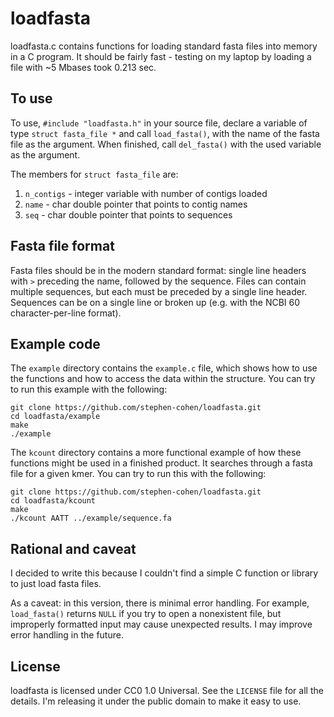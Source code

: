 # loadfasta

loadfasta.c contains functions for loading standard fasta files into memory in
a C program. It should be fairly fast - testing on my laptop by loading a file
with ~5 Mbases took 0.213 sec.

## To use

To use, `#include "loadfasta.h"` in your source file, declare a variable of type
`struct fasta_file *` and call `load_fasta()`, with the name of the fasta file
as the argument. When finished, call `del_fasta()` with the used variable as the
argument.

The members for `struct fasta_file` are:

1. `n_contigs` - integer variable with number of contigs loaded
2. `name` - char double pointer that points to contig names
3. `seq` - char double pointer that points to sequences

## Fasta file format

Fasta files should be in the modern standard format: single line headers with
`>` preceding the name, followed by the sequence. Files can contain multiple
sequences, but each must be preceded by a single line header. Sequences can be
on a single line or broken up (e.g. with the NCBI 60 character-per-line format).

## Example code

The `example` directory contains the `example.c` file, which shows how to use
the functions and how to access the data within the structure. You can try to
run this example with the following:

```
git clone https://github.com/stephen-cohen/loadfasta.git
cd loadfasta/example
make
./example
```

The `kcount` directory contains a more functional example of how these functions
might be used in a finished product. It searches through a fasta file for a
given kmer. You can try to run this with the following:

```
git clone https://github.com/stephen-cohen/loadfasta.git
cd loadfasta/kcount
make
./kcount AATT ../example/sequence.fa
```

## Rational and caveat

I decided to write this because I couldn't find a simple C function or library
to just load fasta files.

As a caveat: in this version, there is minimal error handling. For example,
`load_fasta()` returns `NULL` if you try to open a nonexistent file, but
improperly formatted input may cause unexpected results. I may improve error
handling in the future.

## License

loadfasta is licensed under CC0 1.0 Universal. See the `LICENSE` file for all
the details. I'm releasing it under the public domain to make it easy to use.
